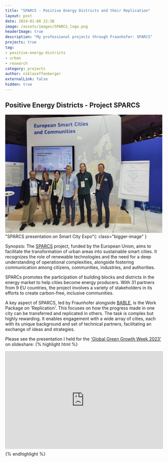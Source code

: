 ```yaml
---
title: "SPARCS - Positive Energy Districts and their Replication"
layout: post
date: 2024-01-08 22:38
image: /assets/images/SPARCS_logo.png
headerImage: true
description: "My professional projects through Fraunhofer: SPARCS"
projects: true
tag:
- positive-energy-districts
- urban
- research
category: projects
author: niklaseffenberger
externalLink: false
hidden: true
---
```


## Positive Energy Districts - Project SPARCS

![SPARCS Replication Team](/assets/images/SPARCS_pres.jpg)"SPARCS presentation on Smart City Expo"{: class="bigger-image" }


Synopsis: The [SPARCS][1] project, funded by the European Union, aims to facilitate the transformation of urban areas into sustainable smart cities. It recognizes the role of renewable technologies and the need for a deep understanding of operational complexities, alongside fostering communication among citizens, communities, industries, and authorities.

SPARCs promotes the participation of building blocks and districts in the energy market to help cities become energy producers. With 31 partners from 9 EU countries, the project involves a variety of stakeholders in its efforts to create carbon-free, inclusive communities.

A key aspect of SPARCS, led by Fraunhofer alongside [BABLE][2], is the Work Package on 'Replication'. This focuses on how the progress made in one city can be transferred and replicated in others. The task is complex but highly rewarding. It enables engagement with a wide array of cities, each with its unique background and set of technical partners, facilitating an exchange of ideas and strategies.

Please see the presentation I held for the ['Global Green Growth Week 2023'][3] on slideshare:
{% highlight html %}
<iframe src="https://de.slideshare.net/slideshows/presentation-in-gggweek-agendahu-sessionpdf/266606807" width="560" height="310" frameborder="0" marginwidth="0" marginheight="0" scrolling="no" style="border:1px solid #CCC; border-width:1px; margin-bottom:5px; max-width: 100%;" allowfullscreen> </iframe>
{% endhighlight %}


[1]: https://cordis.europa.eu/project/id/864242
[2]: https://www.bable-smartcities.eu/home.html
[3]: https://globalgreengrowthweek.gggi.org/
